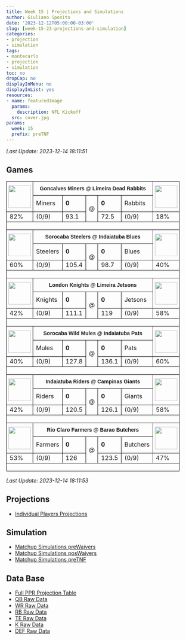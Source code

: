 ```yaml
---
title: Week 15 | Projections and Simulations
author: Giuliano Sposito
date: '2023-12-12T05:00:00-03:00'
slug: [week-15-23-projections-and-simulation]
categories:
- projection
- simulation
tags:
- montecarlo
- projection
- simulation
toc: no
dropCap: no
displayInMenu: no
displayInList: yes
resources:
- name: featuredImage
  params:
    description: NFL Kickoff
  src: cover.jpg
params:
  week: 15
  prefix: preTNF
---
```


_Last Update: 2023-12-14 18:11:51_

<!--more-->

## Games




<table style='border-collapse:collapse;border-spacing:0' width='100%' class='tg'><tbody><tr><th style='border-color:#000000;border-style:solid;border-width:1px;font-family:Arial, sans-serif;font-size:14px;font-weight:normal;overflow:hidden;padding:10px 5px;text-align:center;vertical-align:top;word-break:normal' rowspan='2'><img src='https://image.fantasy.nfl.com/image/2e2e87f937ca70cc5ce0ec49133f1ee1.jpg?x=50&y=50&sig=bfbec6257f27b92a4b3e9bd9b7db7006' style='width:60px;height:60px' alt=''></th><th style='border-color:#000000;border-style:solid;border-width:1px;font-family:Arial, sans-serif;font-size:14px;font-weight:bold;overflow:hidden;padding:10px 5px;text-align:center;vertical-align:top;word-break:normal' colspan='5'>Goncalves Miners @ Limeira Dead Rabbits</th><th style='border-color:#000000;border-style:solid;border-width:1px;font-family:Arial, sans-serif;font-size:14px;font-weight:normal;overflow:hidden;padding:10px 5px;text-align:center;vertical-align:top;word-break:normal' rowspan='2'><img src='https://image.fantasy.nfl.com/image/e9581c5cb898a312356db64bde1176f1.jpg?x=50&y=50&sig=3ff869f3e53f6a30f094c0d6ad54695e' style='width:60px;height:60px' alt=''></th></tr><tr><td style='border-color:#000000;border-style:solid;border-width:1px;font-family:'Lucida Sans Unicode', 'Lucida Grande', sans-serif !important;;font-size:15px;overflow:hidden;padding:10px 5px;text-align:center;vertical-align:top;word-break:normal'>Miners</td><td style='border-color:#000000;border-style:solid;border-width:1px;font-family:'Lucida Sans Unicode', 'Lucida Grande', sans-serif !important;;font-size:15px;overflow:hidden;padding:10px 5px;text-align:right;vertical-align:top;word-break:normal'><span style='font-weight:bold'>0</span></td><td style='border-color:#000000;border-style:solid;border-width:1px;font-family:'Lucida Sans Unicode', 'Lucida Grande', sans-serif !important;;font-size:15px;overflow:hidden;padding:10px 5px;text-align:center;vertical-align:top;word-break:normal' rowspan='2'>@</td><td style='border-color:#000000;border-style:solid;border-width:1px;font-family:'Lucida Sans Unicode', 'Lucida Grande', sans-serif !important;;font-size:15px;overflow:hidden;padding:10px 5px;text-align:left;vertical-align:top;word-break:normal'><span style='font-weight:bold'>0</span></td><td style='border-color:#000000;border-style:solid;border-width:1px;font-family:'Lucida Sans Unicode', 'Lucida Grande', sans-serif !important;;font-size:15px;overflow:hidden;padding:10px 5px;text-align:center;vertical-align:top;word-break:normal'>Rabbits</td></tr><tr><td style='border-color:#000000;border-style:solid;border-width:1px;font-family:'Lucida Sans Unicode', 'Lucida Grande', sans-serif !important;;font-size:12px;overflow:hidden;padding:10px 5px;text-align:center;vertical-align:top;word-break:normal'>82%</td><td style='border-color:#000000;border-style:solid;border-width:1px;font-family:'Lucida Sans Unicode', 'Lucida Grande', sans-serif !important;;font-size:12px;overflow:hidden;padding:10px 5px;text-align:center;vertical-align:top;word-break:normal'>(0/9)</td><td style='border-color:#000000;border-style:solid;border-width:1px;font-family:'Lucida Sans Unicode', 'Lucida Grande', sans-serif !important;;font-size:12px;overflow:hidden;padding:10px 5px;text-align:right;vertical-align:top;word-break:normal'>93.1</td><td style='border-color:#000000;border-style:solid;border-width:1px;font-family:'Lucida Sans Unicode', 'Lucida Grande', sans-serif !important;;font-size:12px;overflow:hidden;padding:10px 5px;text-align:left;vertical-align:top;word-break:normal'>72.5</td><td style='border-color:#000000;border-style:solid;border-width:1px;font-family:'Lucida Sans Unicode', 'Lucida Grande', sans-serif !important;;font-size:12px;overflow:hidden;padding:10px 5px;text-align:center;vertical-align:top;word-break:normal'>(0/9)</td><td style='border-color:#000000;border-style:solid;border-width:1px;font-family:'Lucida Sans Unicode', 'Lucida Grande', sans-serif !important;;font-size:12px;overflow:hidden;padding:10px 5px;text-align:center;vertical-align:top;word-break:normal'>18%</td></tr><tr><td style='border-color:black;border-style:solid;border-width:1px;font-family:Arial, sans-serif;font-size:14px;overflow:hidden;padding:10px 5px;text-align:left;vertical-align:top;word-break:normal' colspan='7'></td></tr><tr><th style='border-color:#000000;border-style:solid;border-width:1px;font-family:Arial, sans-serif;font-size:14px;font-weight:normal;overflow:hidden;padding:10px 5px;text-align:center;vertical-align:top;word-break:normal' rowspan='2'><img src='https://static.www.nfl.com/league/apps/fantasy/logos/avatar/240x240/PIT_4.png' style='width:60px;height:60px' alt=''></th><th style='border-color:#000000;border-style:solid;border-width:1px;font-family:Arial, sans-serif;font-size:14px;font-weight:bold;overflow:hidden;padding:10px 5px;text-align:center;vertical-align:top;word-break:normal' colspan='5'>Sorocaba Steelers @ Indaiatuba Blues</th><th style='border-color:#000000;border-style:solid;border-width:1px;font-family:Arial, sans-serif;font-size:14px;font-weight:normal;overflow:hidden;padding:10px 5px;text-align:center;vertical-align:top;word-break:normal' rowspan='2'><img src='https://image.fantasy.nfl.com/image/21bf417b9782b0f07738ae6ac9b50694.jpg?x=50&y=50&sig=105e2f13c4bdf3b445f6f377a72532b4' style='width:60px;height:60px' alt=''></th></tr><tr><td style='border-color:#000000;border-style:solid;border-width:1px;font-family:'Lucida Sans Unicode', 'Lucida Grande', sans-serif !important;;font-size:15px;overflow:hidden;padding:10px 5px;text-align:center;vertical-align:top;word-break:normal'>Steelers</td><td style='border-color:#000000;border-style:solid;border-width:1px;font-family:'Lucida Sans Unicode', 'Lucida Grande', sans-serif !important;;font-size:15px;overflow:hidden;padding:10px 5px;text-align:right;vertical-align:top;word-break:normal'><span style='font-weight:bold'>0</span></td><td style='border-color:#000000;border-style:solid;border-width:1px;font-family:'Lucida Sans Unicode', 'Lucida Grande', sans-serif !important;;font-size:15px;overflow:hidden;padding:10px 5px;text-align:center;vertical-align:top;word-break:normal' rowspan='2'>@</td><td style='border-color:#000000;border-style:solid;border-width:1px;font-family:'Lucida Sans Unicode', 'Lucida Grande', sans-serif !important;;font-size:15px;overflow:hidden;padding:10px 5px;text-align:left;vertical-align:top;word-break:normal'><span style='font-weight:bold'>0</span></td><td style='border-color:#000000;border-style:solid;border-width:1px;font-family:'Lucida Sans Unicode', 'Lucida Grande', sans-serif !important;;font-size:15px;overflow:hidden;padding:10px 5px;text-align:center;vertical-align:top;word-break:normal'>Blues</td></tr><tr><td style='border-color:#000000;border-style:solid;border-width:1px;font-family:'Lucida Sans Unicode', 'Lucida Grande', sans-serif !important;;font-size:12px;overflow:hidden;padding:10px 5px;text-align:center;vertical-align:top;word-break:normal'>60%</td><td style='border-color:#000000;border-style:solid;border-width:1px;font-family:'Lucida Sans Unicode', 'Lucida Grande', sans-serif !important;;font-size:12px;overflow:hidden;padding:10px 5px;text-align:center;vertical-align:top;word-break:normal'>(0/9)</td><td style='border-color:#000000;border-style:solid;border-width:1px;font-family:'Lucida Sans Unicode', 'Lucida Grande', sans-serif !important;;font-size:12px;overflow:hidden;padding:10px 5px;text-align:right;vertical-align:top;word-break:normal'>105.4</td><td style='border-color:#000000;border-style:solid;border-width:1px;font-family:'Lucida Sans Unicode', 'Lucida Grande', sans-serif !important;;font-size:12px;overflow:hidden;padding:10px 5px;text-align:left;vertical-align:top;word-break:normal'>98.7</td><td style='border-color:#000000;border-style:solid;border-width:1px;font-family:'Lucida Sans Unicode', 'Lucida Grande', sans-serif !important;;font-size:12px;overflow:hidden;padding:10px 5px;text-align:center;vertical-align:top;word-break:normal'>(0/9)</td><td style='border-color:#000000;border-style:solid;border-width:1px;font-family:'Lucida Sans Unicode', 'Lucida Grande', sans-serif !important;;font-size:12px;overflow:hidden;padding:10px 5px;text-align:center;vertical-align:top;word-break:normal'>40%</td></tr><tr><td style='border-color:black;border-style:solid;border-width:1px;font-family:Arial, sans-serif;font-size:14px;overflow:hidden;padding:10px 5px;text-align:left;vertical-align:top;word-break:normal' colspan='7'></td></tr><tr><th style='border-color:#000000;border-style:solid;border-width:1px;font-family:Arial, sans-serif;font-size:14px;font-weight:normal;overflow:hidden;padding:10px 5px;text-align:center;vertical-align:top;word-break:normal' rowspan='2'><img src='https://image.fantasy.nfl.com/image/af85339e43bfaf1a645b080b06337621.jpg?x=50&y=50&sig=448dffde4acce83ba1919bc702da57e5' style='width:60px;height:60px' alt=''></th><th style='border-color:#000000;border-style:solid;border-width:1px;font-family:Arial, sans-serif;font-size:14px;font-weight:bold;overflow:hidden;padding:10px 5px;text-align:center;vertical-align:top;word-break:normal' colspan='5'>London Knights @ Limeira Jetsons</th><th style='border-color:#000000;border-style:solid;border-width:1px;font-family:Arial, sans-serif;font-size:14px;font-weight:normal;overflow:hidden;padding:10px 5px;text-align:center;vertical-align:top;word-break:normal' rowspan='2'><img src='https://image.fantasy.nfl.com/image/50ead6cd9d2209aa72e946a695db5c41.jpg?x=50&y=50&sig=4994a001c2047471696839aec4164de6' style='width:60px;height:60px' alt=''></th></tr><tr><td style='border-color:#000000;border-style:solid;border-width:1px;font-family:'Lucida Sans Unicode', 'Lucida Grande', sans-serif !important;;font-size:15px;overflow:hidden;padding:10px 5px;text-align:center;vertical-align:top;word-break:normal'>Knights</td><td style='border-color:#000000;border-style:solid;border-width:1px;font-family:'Lucida Sans Unicode', 'Lucida Grande', sans-serif !important;;font-size:15px;overflow:hidden;padding:10px 5px;text-align:right;vertical-align:top;word-break:normal'><span style='font-weight:bold'>0</span></td><td style='border-color:#000000;border-style:solid;border-width:1px;font-family:'Lucida Sans Unicode', 'Lucida Grande', sans-serif !important;;font-size:15px;overflow:hidden;padding:10px 5px;text-align:center;vertical-align:top;word-break:normal' rowspan='2'>@</td><td style='border-color:#000000;border-style:solid;border-width:1px;font-family:'Lucida Sans Unicode', 'Lucida Grande', sans-serif !important;;font-size:15px;overflow:hidden;padding:10px 5px;text-align:left;vertical-align:top;word-break:normal'><span style='font-weight:bold'>0</span></td><td style='border-color:#000000;border-style:solid;border-width:1px;font-family:'Lucida Sans Unicode', 'Lucida Grande', sans-serif !important;;font-size:15px;overflow:hidden;padding:10px 5px;text-align:center;vertical-align:top;word-break:normal'>Jetsons</td></tr><tr><td style='border-color:#000000;border-style:solid;border-width:1px;font-family:'Lucida Sans Unicode', 'Lucida Grande', sans-serif !important;;font-size:12px;overflow:hidden;padding:10px 5px;text-align:center;vertical-align:top;word-break:normal'>42%</td><td style='border-color:#000000;border-style:solid;border-width:1px;font-family:'Lucida Sans Unicode', 'Lucida Grande', sans-serif !important;;font-size:12px;overflow:hidden;padding:10px 5px;text-align:center;vertical-align:top;word-break:normal'>(0/9)</td><td style='border-color:#000000;border-style:solid;border-width:1px;font-family:'Lucida Sans Unicode', 'Lucida Grande', sans-serif !important;;font-size:12px;overflow:hidden;padding:10px 5px;text-align:right;vertical-align:top;word-break:normal'>111.1</td><td style='border-color:#000000;border-style:solid;border-width:1px;font-family:'Lucida Sans Unicode', 'Lucida Grande', sans-serif !important;;font-size:12px;overflow:hidden;padding:10px 5px;text-align:left;vertical-align:top;word-break:normal'>119</td><td style='border-color:#000000;border-style:solid;border-width:1px;font-family:'Lucida Sans Unicode', 'Lucida Grande', sans-serif !important;;font-size:12px;overflow:hidden;padding:10px 5px;text-align:center;vertical-align:top;word-break:normal'>(0/9)</td><td style='border-color:#000000;border-style:solid;border-width:1px;font-family:'Lucida Sans Unicode', 'Lucida Grande', sans-serif !important;;font-size:12px;overflow:hidden;padding:10px 5px;text-align:center;vertical-align:top;word-break:normal'>58%</td></tr><tr><td style='border-color:black;border-style:solid;border-width:1px;font-family:Arial, sans-serif;font-size:14px;overflow:hidden;padding:10px 5px;text-align:left;vertical-align:top;word-break:normal' colspan='7'></td></tr><tr><th style='border-color:#000000;border-style:solid;border-width:1px;font-family:Arial, sans-serif;font-size:14px;font-weight:normal;overflow:hidden;padding:10px 5px;text-align:center;vertical-align:top;word-break:normal' rowspan='2'><img src='https://static.www.nfl.com/league/apps/fantasy/logos/avatar/240x240/PHI_4.png' style='width:60px;height:60px' alt=''></th><th style='border-color:#000000;border-style:solid;border-width:1px;font-family:Arial, sans-serif;font-size:14px;font-weight:bold;overflow:hidden;padding:10px 5px;text-align:center;vertical-align:top;word-break:normal' colspan='5'>Sorocaba Wild Mules @ Indaiatuba Pats</th><th style='border-color:#000000;border-style:solid;border-width:1px;font-family:Arial, sans-serif;font-size:14px;font-weight:normal;overflow:hidden;padding:10px 5px;text-align:center;vertical-align:top;word-break:normal' rowspan='2'><img src='https://image.fantasy.nfl.com/image/81e9ca9e01ac58835b2c263bb1e39f3f.jpg?x=50&y=50&sig=a9cab28b7db8d6f48658cae189b4f771' style='width:60px;height:60px' alt=''></th></tr><tr><td style='border-color:#000000;border-style:solid;border-width:1px;font-family:'Lucida Sans Unicode', 'Lucida Grande', sans-serif !important;;font-size:15px;overflow:hidden;padding:10px 5px;text-align:center;vertical-align:top;word-break:normal'>Mules</td><td style='border-color:#000000;border-style:solid;border-width:1px;font-family:'Lucida Sans Unicode', 'Lucida Grande', sans-serif !important;;font-size:15px;overflow:hidden;padding:10px 5px;text-align:right;vertical-align:top;word-break:normal'><span style='font-weight:bold'>0</span></td><td style='border-color:#000000;border-style:solid;border-width:1px;font-family:'Lucida Sans Unicode', 'Lucida Grande', sans-serif !important;;font-size:15px;overflow:hidden;padding:10px 5px;text-align:center;vertical-align:top;word-break:normal' rowspan='2'>@</td><td style='border-color:#000000;border-style:solid;border-width:1px;font-family:'Lucida Sans Unicode', 'Lucida Grande', sans-serif !important;;font-size:15px;overflow:hidden;padding:10px 5px;text-align:left;vertical-align:top;word-break:normal'><span style='font-weight:bold'>0</span></td><td style='border-color:#000000;border-style:solid;border-width:1px;font-family:'Lucida Sans Unicode', 'Lucida Grande', sans-serif !important;;font-size:15px;overflow:hidden;padding:10px 5px;text-align:center;vertical-align:top;word-break:normal'>Pats</td></tr><tr><td style='border-color:#000000;border-style:solid;border-width:1px;font-family:'Lucida Sans Unicode', 'Lucida Grande', sans-serif !important;;font-size:12px;overflow:hidden;padding:10px 5px;text-align:center;vertical-align:top;word-break:normal'>40%</td><td style='border-color:#000000;border-style:solid;border-width:1px;font-family:'Lucida Sans Unicode', 'Lucida Grande', sans-serif !important;;font-size:12px;overflow:hidden;padding:10px 5px;text-align:center;vertical-align:top;word-break:normal'>(0/9)</td><td style='border-color:#000000;border-style:solid;border-width:1px;font-family:'Lucida Sans Unicode', 'Lucida Grande', sans-serif !important;;font-size:12px;overflow:hidden;padding:10px 5px;text-align:right;vertical-align:top;word-break:normal'>127.8</td><td style='border-color:#000000;border-style:solid;border-width:1px;font-family:'Lucida Sans Unicode', 'Lucida Grande', sans-serif !important;;font-size:12px;overflow:hidden;padding:10px 5px;text-align:left;vertical-align:top;word-break:normal'>136.1</td><td style='border-color:#000000;border-style:solid;border-width:1px;font-family:'Lucida Sans Unicode', 'Lucida Grande', sans-serif !important;;font-size:12px;overflow:hidden;padding:10px 5px;text-align:center;vertical-align:top;word-break:normal'>(0/9)</td><td style='border-color:#000000;border-style:solid;border-width:1px;font-family:'Lucida Sans Unicode', 'Lucida Grande', sans-serif !important;;font-size:12px;overflow:hidden;padding:10px 5px;text-align:center;vertical-align:top;word-break:normal'>60%</td></tr><tr><td style='border-color:black;border-style:solid;border-width:1px;font-family:Arial, sans-serif;font-size:14px;overflow:hidden;padding:10px 5px;text-align:left;vertical-align:top;word-break:normal' colspan='7'></td></tr><tr><th style='border-color:#000000;border-style:solid;border-width:1px;font-family:Arial, sans-serif;font-size:14px;font-weight:normal;overflow:hidden;padding:10px 5px;text-align:center;vertical-align:top;word-break:normal' rowspan='2'><img src='https://image.fantasy.nfl.com/image/f59d87887585694b1b0bb52b47e5360b.jpg?x=50&y=50&sig=b1927e8d090cad022e5dfad66afe5848' style='width:60px;height:60px' alt=''></th><th style='border-color:#000000;border-style:solid;border-width:1px;font-family:Arial, sans-serif;font-size:14px;font-weight:bold;overflow:hidden;padding:10px 5px;text-align:center;vertical-align:top;word-break:normal' colspan='5'>Indaiatuba Riders @ Campinas Giants</th><th style='border-color:#000000;border-style:solid;border-width:1px;font-family:Arial, sans-serif;font-size:14px;font-weight:normal;overflow:hidden;padding:10px 5px;text-align:center;vertical-align:top;word-break:normal' rowspan='2'><img src='https://static.www.nfl.com/league/apps/fantasy/logos/avatar/240x240/NYG_5.png' style='width:60px;height:60px' alt=''></th></tr><tr><td style='border-color:#000000;border-style:solid;border-width:1px;font-family:'Lucida Sans Unicode', 'Lucida Grande', sans-serif !important;;font-size:15px;overflow:hidden;padding:10px 5px;text-align:center;vertical-align:top;word-break:normal'>Riders</td><td style='border-color:#000000;border-style:solid;border-width:1px;font-family:'Lucida Sans Unicode', 'Lucida Grande', sans-serif !important;;font-size:15px;overflow:hidden;padding:10px 5px;text-align:right;vertical-align:top;word-break:normal'><span style='font-weight:bold'>0</span></td><td style='border-color:#000000;border-style:solid;border-width:1px;font-family:'Lucida Sans Unicode', 'Lucida Grande', sans-serif !important;;font-size:15px;overflow:hidden;padding:10px 5px;text-align:center;vertical-align:top;word-break:normal' rowspan='2'>@</td><td style='border-color:#000000;border-style:solid;border-width:1px;font-family:'Lucida Sans Unicode', 'Lucida Grande', sans-serif !important;;font-size:15px;overflow:hidden;padding:10px 5px;text-align:left;vertical-align:top;word-break:normal'><span style='font-weight:bold'>0</span></td><td style='border-color:#000000;border-style:solid;border-width:1px;font-family:'Lucida Sans Unicode', 'Lucida Grande', sans-serif !important;;font-size:15px;overflow:hidden;padding:10px 5px;text-align:center;vertical-align:top;word-break:normal'>Giants</td></tr><tr><td style='border-color:#000000;border-style:solid;border-width:1px;font-family:'Lucida Sans Unicode', 'Lucida Grande', sans-serif !important;;font-size:12px;overflow:hidden;padding:10px 5px;text-align:center;vertical-align:top;word-break:normal'>42%</td><td style='border-color:#000000;border-style:solid;border-width:1px;font-family:'Lucida Sans Unicode', 'Lucida Grande', sans-serif !important;;font-size:12px;overflow:hidden;padding:10px 5px;text-align:center;vertical-align:top;word-break:normal'>(0/9)</td><td style='border-color:#000000;border-style:solid;border-width:1px;font-family:'Lucida Sans Unicode', 'Lucida Grande', sans-serif !important;;font-size:12px;overflow:hidden;padding:10px 5px;text-align:right;vertical-align:top;word-break:normal'>120.5</td><td style='border-color:#000000;border-style:solid;border-width:1px;font-family:'Lucida Sans Unicode', 'Lucida Grande', sans-serif !important;;font-size:12px;overflow:hidden;padding:10px 5px;text-align:left;vertical-align:top;word-break:normal'>126.1</td><td style='border-color:#000000;border-style:solid;border-width:1px;font-family:'Lucida Sans Unicode', 'Lucida Grande', sans-serif !important;;font-size:12px;overflow:hidden;padding:10px 5px;text-align:center;vertical-align:top;word-break:normal'>(0/9)</td><td style='border-color:#000000;border-style:solid;border-width:1px;font-family:'Lucida Sans Unicode', 'Lucida Grande', sans-serif !important;;font-size:12px;overflow:hidden;padding:10px 5px;text-align:center;vertical-align:top;word-break:normal'>58%</td></tr><tr><td style='border-color:black;border-style:solid;border-width:1px;font-family:Arial, sans-serif;font-size:14px;overflow:hidden;padding:10px 5px;text-align:left;vertical-align:top;word-break:normal' colspan='7'></td></tr><tr><th style='border-color:#000000;border-style:solid;border-width:1px;font-family:Arial, sans-serif;font-size:14px;font-weight:normal;overflow:hidden;padding:10px 5px;text-align:center;vertical-align:top;word-break:normal' rowspan='2'><img src='https://static.www.nfl.com/league/apps/fantasy/logos/avatar/240x240/NYG_2.png' style='width:60px;height:60px' alt=''></th><th style='border-color:#000000;border-style:solid;border-width:1px;font-family:Arial, sans-serif;font-size:14px;font-weight:bold;overflow:hidden;padding:10px 5px;text-align:center;vertical-align:top;word-break:normal' colspan='5'>Rio Claro Farmers @ Barao Butchers</th><th style='border-color:#000000;border-style:solid;border-width:1px;font-family:Arial, sans-serif;font-size:14px;font-weight:normal;overflow:hidden;padding:10px 5px;text-align:center;vertical-align:top;word-break:normal' rowspan='2'><img src='https://static.www.nfl.com/league/apps/fantasy/logos/avatar/240x240/GB_1.png' style='width:60px;height:60px' alt=''></th></tr><tr><td style='border-color:#000000;border-style:solid;border-width:1px;font-family:'Lucida Sans Unicode', 'Lucida Grande', sans-serif !important;;font-size:15px;overflow:hidden;padding:10px 5px;text-align:center;vertical-align:top;word-break:normal'>Farmers</td><td style='border-color:#000000;border-style:solid;border-width:1px;font-family:'Lucida Sans Unicode', 'Lucida Grande', sans-serif !important;;font-size:15px;overflow:hidden;padding:10px 5px;text-align:right;vertical-align:top;word-break:normal'><span style='font-weight:bold'>0</span></td><td style='border-color:#000000;border-style:solid;border-width:1px;font-family:'Lucida Sans Unicode', 'Lucida Grande', sans-serif !important;;font-size:15px;overflow:hidden;padding:10px 5px;text-align:center;vertical-align:top;word-break:normal' rowspan='2'>@</td><td style='border-color:#000000;border-style:solid;border-width:1px;font-family:'Lucida Sans Unicode', 'Lucida Grande', sans-serif !important;;font-size:15px;overflow:hidden;padding:10px 5px;text-align:left;vertical-align:top;word-break:normal'><span style='font-weight:bold'>0</span></td><td style='border-color:#000000;border-style:solid;border-width:1px;font-family:'Lucida Sans Unicode', 'Lucida Grande', sans-serif !important;;font-size:15px;overflow:hidden;padding:10px 5px;text-align:center;vertical-align:top;word-break:normal'>Butchers</td></tr><tr><td style='border-color:#000000;border-style:solid;border-width:1px;font-family:'Lucida Sans Unicode', 'Lucida Grande', sans-serif !important;;font-size:12px;overflow:hidden;padding:10px 5px;text-align:center;vertical-align:top;word-break:normal'>53%</td><td style='border-color:#000000;border-style:solid;border-width:1px;font-family:'Lucida Sans Unicode', 'Lucida Grande', sans-serif !important;;font-size:12px;overflow:hidden;padding:10px 5px;text-align:center;vertical-align:top;word-break:normal'>(0/9)</td><td style='border-color:#000000;border-style:solid;border-width:1px;font-family:'Lucida Sans Unicode', 'Lucida Grande', sans-serif !important;;font-size:12px;overflow:hidden;padding:10px 5px;text-align:right;vertical-align:top;word-break:normal'>126</td><td style='border-color:#000000;border-style:solid;border-width:1px;font-family:'Lucida Sans Unicode', 'Lucida Grande', sans-serif !important;;font-size:12px;overflow:hidden;padding:10px 5px;text-align:left;vertical-align:top;word-break:normal'>123.5</td><td style='border-color:#000000;border-style:solid;border-width:1px;font-family:'Lucida Sans Unicode', 'Lucida Grande', sans-serif !important;;font-size:12px;overflow:hidden;padding:10px 5px;text-align:center;vertical-align:top;word-break:normal'>(0/9)</td><td style='border-color:#000000;border-style:solid;border-width:1px;font-family:'Lucida Sans Unicode', 'Lucida Grande', sans-serif !important;;font-size:12px;overflow:hidden;padding:10px 5px;text-align:center;vertical-align:top;word-break:normal'>47%</td></tr><tr><td style='border-color:black;border-style:solid;border-width:1px;font-family:Arial, sans-serif;font-size:14px;overflow:hidden;padding:10px 5px;text-align:left;vertical-align:top;word-break:normal' colspan='7'></td></tr></tbody></table>

_Last Update: 2023-12-14 18:11:53_
 
## Projections

- [Individual Players Projections](/reports/2023/ffa_players_projection_week15.html)

## Simulation

- [Matchup Simulations preWaivers](/reports/2023/dudes_simulation_v5_week15_preWaivers.html)
- [Matchup Simulations posWaivers](/reports/2023/dudes_simulation_v5_week15_posWaivers.html)
- [Matchup Simulations preTNF](/reports/2023/dudes_simulation_v5_week15_preTNF.html)

<!--

- [Matchup Simulations preSundayGames](/reports/2023/dudes_simulation_v5_week15_preSundayGames.html)
- [Matchup Simulations preMNF](/reports/2023/dudes_simulation_v5_week15_preMNF.html)

- [Matchup Simulations posTNF](/reports/2023/dudes_simulation_v5_week15_posTNF.html)

- [Matchup Simulations preSNF](/reports/2023/dudes_simulation_v5_week15_preSNF.html)

- [Matchup Simulations preGermanGame](/reports/2023/dudes_simulation_v5_week15_preGermanGame.html)

- [Matchup Simulations preTNF](/reports/2023/dudes_simulation_v5_week15_preTNF.html)
- [Matchup Simulations posTNF](/reports/2023/dudes_simulation_v5_week15_posTNF.html)
- [Matchup Simulations preLondonGame](/reports/2023/dudes_simulation_v5_week15_preLondonGame.html)
- [Matchup Simulations posSunday1stGames](/reports/2023/dudes_simulation_v5_week15_posSunday1stGames.html)
-->

## Data Base

- [Full PPR Projection Table](/exports/2023/week15_full_ppr.csv)
- [QB Raw Data](/exports/2023/week15_QB_rawdata.csv)
- [WR Raw Data](/exports/2023/week15_WR_rawdata.csv)
- [RB Raw Data](/exports/2023/week15_RB_rawdata.csv)
- [TE Raw Data](/exports/2023/week15_TE_rawdata.csv)
- [K Raw Data](/exports/2023/week15_K_rawdata.csv)
- [DEF Raw Data](/exports/2023/week15_DST_rawdata.csv)

